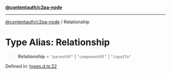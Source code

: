 [**@contentauth/c2pa-node**](../README.md)

***

[@contentauth/c2pa-node](../README.md) / Relationship

# Type Alias: Relationship

> **Relationship** = `"parentOf"` \| `"componentOf"` \| `"inputTo"`

Defined in: [types.d.ts:22](https://github.com/contentauth/c2pa-node-v2/blob/1df68df861d38a8c4eb7c634a613532727ec72d3/js-src/types.d.ts#L22)
